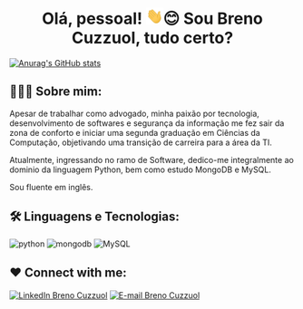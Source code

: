 <h1 align="center">Olá, pessoal! <img src="https://raw.githubusercontent.com/ABSphreak/ABSphreak/master/gifs/Hi.gif" width="30">😊 Sou Breno Cuzzuol, tudo certo?</h1>

[![Anurag's GitHub stats](https://github-readme-stats.vercel.app/api?username=elnobre23&show_icons=true&theme=transparent)](https://github.com/anuraghazra/github-readme-stats)
 
## 👨🏻‍💻 Sobre mim:

<p>Apesar de trabalhar como advogado, minha paixão  por tecnologia, desenvolvimento de softwares e segurança da informação me fez sair da zona de conforto e iniciar uma segunda graduação em Ciências da Computação, objetivando uma transição de carreira para a área da TI.</p>

<p>Atualmente, ingressando no ramo de Software, dedico-me integralmente ao dominio da linguagem Python, bem como estudo MongoDB e MySQL.</p>

<p>Sou fluente em inglês.</p>

## 🛠️ Linguagens e Tecnologias:
<p>
<img align="center" alt="python" src="https://cdn.jsdelivr.net/gh/devicons/devicon/icons/python/python-original-wordmark.svg" height="50"/>
<img align="center" alt="mongodb" src="https://cdn.jsdelivr.net/gh/devicons/devicon/icons/mongodb/mongodb-original-wordmark.svg" height="50"/>
<img align="center" alt="MySQL" src="https://cdn.jsdelivr.net/gh/devicons/devicon/icons/mysql/mysql-original-wordmark.svg" height="50"/>
</p>

## ❤️ Connect with me:
  
<p align="left">
<a href="https://www.linkedin.com/in/brenocuzzuol/" target="blank"><img align="center" src="https://img.shields.io/badge/LinkedIn-0077B5?style=for-the-badge&logo=linkedin&logoColor=white" alt="LinkedIn Breno Cuzzuol" height="40" width="120" /></a> 
<a href="mailto:brenoscuzzuol@gmail.com" target="blank"><img align="center" src="https://img.shields.io/badge/Gmail-D14836?style=for-the-badge&logo=gmail&logoColor=white" alt="E-mail Breno Cuzzuol" height="40" width="120" /></a>
</p>
